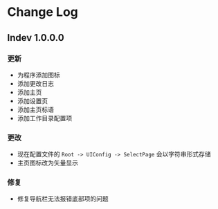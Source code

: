 # Change Log

## Indev 1.0.0.0
### 更新
- 为程序添加图标
- 添加更改日志
- 添加主页
- 添加设置页
- 添加主页标语
- 添加工作目录配置项
### 更改
- 现在配置文件的 `Root -> UIConfig -> SelectPage` 会以字符串形式存储
- 主页图标改为矢量显示
### 修复
- 修复导航栏无法报错底部项的问题